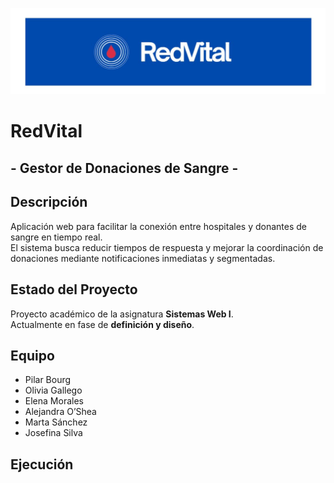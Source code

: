 ![Logo](logo_RedVital.jpg)
# RedVital 
## - Gestor de Donaciones de Sangre -

## Descripción
Aplicación web para facilitar la conexión entre hospitales y donantes de sangre en tiempo real.  
El sistema busca reducir tiempos de respuesta y mejorar la coordinación de donaciones mediante notificaciones inmediatas y segmentadas.  

## Estado del Proyecto
Proyecto académico de la asignatura **Sistemas Web I**.  
Actualmente en fase de **definición y diseño**.  

## Equipo
- Pilar Bourg  
- Olivia Gallego  
- Elena Morales  
- Alejandra O’Shea  
- Marta Sánchez  
- Josefina Silva  

## Ejecución
